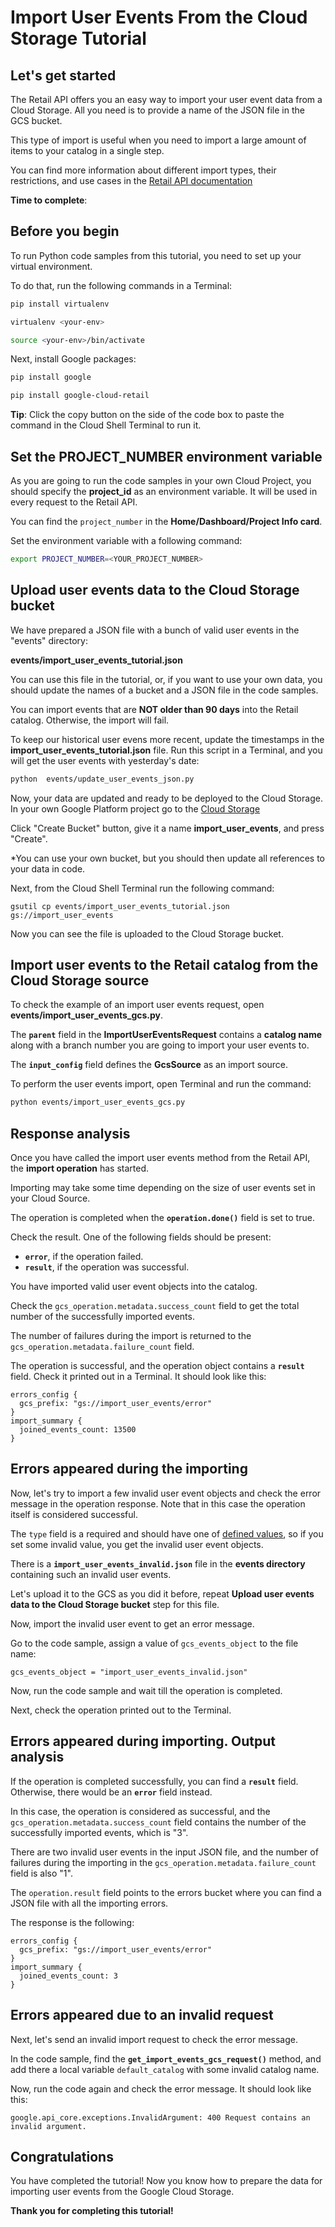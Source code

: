 # **Import User Events From the Cloud Storage Tutorial**

## Let's get started

The Retail API offers you an easy way to import your user event data from a Cloud Storage. All you need is to provide a name of
the JSON file in the GCS bucket.

This type of import is useful when you need to import a large amount of items to your catalog in a single step.

You can find more information about different import types, their restrictions, and use cases in the [Retail API documentation](https://cloud.google.com/retail/docs/import-user-events)

**Time to complete**: 
<walkthrough-tutorial-duration duration="3.0"></walkthrough-tutorial-duration>

## Before you begin

To run Python code samples from this tutorial, you need to set up your virtual environment.

To do that, run the following commands in a Terminal:
```bash
pip install virtualenv
```
```bash
virtualenv <your-env>
```
```bash
source <your-env>/bin/activate
```
Next, install Google packages:
```bash
pip install google
```
```bash
pip install google-cloud-retail
```

**Tip**: Click the copy button on the side of the code box to paste the command in the Cloud Shell Terminal to
run it.

## Set the PROJECT_NUMBER environment variable

As you are going to run the code samples in your own Cloud Project, you should specify the **project_id** as an environment variable. It will be used in every request to the Retail API.

You can find the ```project_number``` in the **Home/Dashboard/Project Info card**.

Set the environment variable with a following command:
```bash
export PROJECT_NUMBER=<YOUR_PROJECT_NUMBER>
```

## Upload user events data to the Cloud Storage bucket

We have prepared a JSON file with a bunch of valid user events in the "events" directory: 

**events/import_user_events_tutorial.json**

You can use this file in the tutorial, or, if you want to use your own data, you should update the names of a bucket and a JSON file in the code samples.

You can import events that are **NOT older than 90 days** into the Retail catalog. Otherwise, the import will fail.

To keep our historical user evens more recent, update the timestamps in the **import_user_events_tutorial.json** file. 
Run this script in a Terminal, and you will get the user events with yesterday's date:

```bash
python  events/update_user_events_json.py
```

Now, your data are updated and ready to be deployed to the Cloud Storage.
In your own Google Platform project go to the [Cloud Storage](pantheon.corp.google.com/storage/browser)

Click "Create Bucket" button, give it a name **import_user_events**, and press "Create".

  *You can use your own bucket, but you should then update all references to your data in code.

Next, from the Cloud Shell Terminal run the following command:
```
gsutil cp events/import_user_events_tutorial.json gs://import_user_events
```
Now you can see the file is uploaded to the Cloud Storage bucket.

## Import user events to the Retail catalog from the Cloud Storage source

To check the example of an import user events request, open **events/import_user_events_gcs.py**.

The **```parent```** field in the **ImportUserEventsRequest** contains a **catalog name** along with a branch number you are going to import your
user events to.

The **```input_config```** field defines the **GcsSource** as an import source.

To perform the user events import, open Terminal and run the command:

```bash
python events/import_user_events_gcs.py
```

## Response analysis

Once you have called the import user events method from the Retail API, the **import operation** has started.

Importing may take some time depending on the size of user events set in your Cloud Source.

The operation is completed when the **```operation.done()```** field is set to true. 

Check the result. One of the following fields should be present:
 - **```error```**, if the operation failed.
 - **```result```**, if the operation was successful.

You have imported valid user event objects into the catalog.

Check the ```gcs_operation.metadata.success_count``` field to get the total number of the successfully imported events.

The number of failures during the import is returned to the ```gcs_operation.metadata.failure_count``` field.

The operation is successful, and the operation object contains a **```result```** field.
Check it printed out in a Terminal. It should look like this: 

```
errors_config {
  gcs_prefix: "gs://import_user_events/error"
}
import_summary {
  joined_events_count: 13500
}
```

## Errors appeared during the importing

Now, let's try to import a few invalid user event objects and check the error message in the operation response. Note that in this case the operation itself is considered successful.

The ```type``` field is a required and should have one of [defined values](https://cloud.google.com/retail/docs/user-events#types), so if you set some invalid value, you get the invalid user event objects. 

There is a **```import_user_events_invalid.json```** file in the **events directory** containing such an invalid user events.

Let's upload it to the GCS as you did it before, repeat **Upload user events data to the Cloud Storage bucket** step for this file.

Now, import the invalid user event to get an error message.

Go to the code sample, assign a value of ```gcs_events_object``` to the file name:

```gcs_events_object = "import_user_events_invalid.json"```

Now, run the code sample and wait till the operation is completed. 

Next, check the operation printed out to the Terminal.

## Errors appeared during importing. Output analysis

If the operation is completed successfully, you can find a **```result```** field. Otherwise, there would be an **```error```** field instead.

In this case, the operation is considered as successful, and the ```gcs_operation.metadata.success_count``` field contains the number of the successfully imported events, which is "3".

There are two invalid user events in the input JSON file, and the number of failures during the importing in the ```gcs_operation.metadata.failure_count``` field is also "1".

The ```operation.result``` field points to the errors bucket where you can find a JSON file with all the importing errors.

The response is the following: 

```
errors_config {
  gcs_prefix: "gs://import_user_events/error"
}
import_summary {
  joined_events_count: 3
}
```

## Errors appeared due to an invalid request

Next, let's send an invalid import request to check the error message. 

In the code sample, find the **```get_import_events_gcs_request()```** method, and add there a local variable ```default_catalog``` with some invalid catalog name.

Now, run the code again and check the error message. It should look like this:

```
google.api_core.exceptions.InvalidArgument: 400 Request contains an invalid argument.
```

## Congratulations

<walkthrough-conclusion-trophy></walkthrough-conclusion-trophy>

You have completed the tutorial! Now you know how to prepare the data for importing user events from the Google Cloud Storage.

**Thank you for completing this tutorial!**
